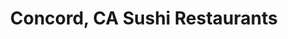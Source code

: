 ---
layout: city
title: Concord, CA Sushi Restaurants
permalink: /california/concord/
stateAbbr: CA
stateName: California
cityName: Concord

---